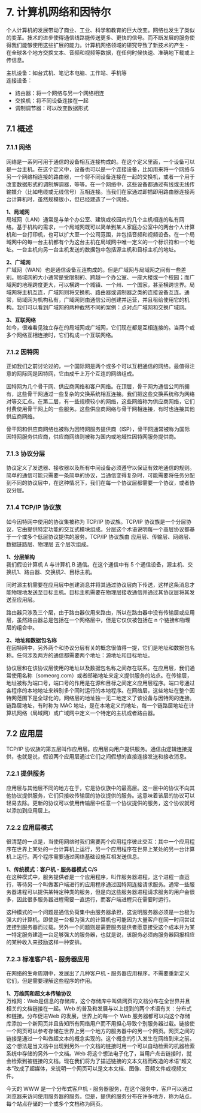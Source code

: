 # 7. 计算机网络和因特尔
个人计算机的发展带动了商业、工业、科学和教育的巨大改变。网络也发生了类似的变革。技术的进步使得通信线路能传送更多、更快的信号。而不断发展的服务使得我们能够使用这些扩展的能力。计算机网络领域的研究导致了新技术的产生 - 在全球各个地方交换文本、音频和视频等数据，在任何时候快速、准确地下载或上传信息。

主机设备：如台式机、笔记本电脑、工作站、手机等  
连接设备：
* 路由器：将一个网络与另一个网络相连
* 交换机：将不同设备连接在一起
* 调制调节器：可以改变数据形式

## 7.1 概述
### 7.1.1 网络
网络是一系列可用于通信的设备相互连接构成的。在这个定义里面，一个设备可以是一台主机。在这个定义中，设备也可以是一个连接设备，比如用来将一个网络与另一个网络相连接的路由器，一个将不同设备连接在一起的交换机，或者一个用于改变数据形式的调制解调器，等等。在一个网络中，这些设备都通过有线或无线传输媒介（比如电缆或无线信号）互相连接。当我们在家通过即插即用路由器连接两台计算机时，虽然规模很小，但已经建造了一个网络。

**1、局域网**  
局域网（LAN）通常是与单个办公室、建筑或校园内的几个主机相连的私有网络。基于机构的需求，一个局域网既可以简单到某人家庭办公室中的两台个人计算机和一台打印机，也可以扩大至一个公司范围，并包括音频和视频设备。在一个局域网中的每一台主机都有个为这台主机在局域网中唯一定义的一个标识符和一个地址。一台主机向另一台主机发送的数据包中包括源主机和目标主机的地址。

**2、广域网**  
广域网（WAN）也是通信设备互连构成的。但是广域网与局域网之间有一些差别。局域网的大小通常是受限制的、跨越一个办公室、一座大楼或一个校园；而广域网的地理跨度更大，可以横跨一个城镇、一个州、一个国家，甚至横跨世界。局域网将主机互连，广域网则将交换机、路由器或调制器之类的连接设备互连。通常，局域网为机构私有，广域网则由通信公司创建并运营，并且租给使用它的机构。我们可以看到广域网的两种截然不同的案例：点对点广域网和交换广域网。

**3、互联网络**  
如今，很难看见独立存在的局域网或广域网，它们现在都是互相连接的。当两个或多个网络互相连接时，它们构成一个互联网络。

### 7.1.2 因特网
正如我们之前讨论过的，一个国际网是两个或多个可以互相通信的网络。最值得注意的网际网是因特网，它由成千上万个互连的网络组成。

因特网为几个骨干网、供应商网络和客户网络。在顶层，骨干网为通信公司所拥有，这些骨干网通过一些复杂的交换系统相互连接。我们把这些交换系统称为网络对等交汇点。在第二层，有一些规模较小的网络，这些网络称为供应商网络，它们付费使用骨干网上的一些服务。这些供应商网络与骨干网相连接，有时也连接其他供应商网络。

骨干网和供应商网络也被称为因特网服务提供商（ISP），骨干网通常被称为国际因特网服务供应商，供应商网络则被称为国内或地域性因特网服务提供商。

### 7.1.3 协议分层
协议定义了发送器、接收器以及所有中间设备必须遵守以保证有效地通信的规则。简单的通信可能只需要一条简单的协议，当通信变得复杂时，可能需要将任务分配到不同的协议层中，在这种情况下，我们在每一个协议层都需要一个协议，或者协议分层。

### 7.1.4 TCP/IP 协议族
如今因特网中使用的协议集被称为 TCP/IP 协议族。TCP/IP 协议族是一个分层协议，它由提供特定功能的交互式模块组成。分层这个术语说明每一个高层协议都基于一个或多个低层协议提供的服务。TCP/IP 协议族由 应用层、传输层、网络层、数据链路层、物理层 五个层次组成。

**1、分层架构**  
我们假设计算机 A 与计算机 B 通信。在这个通信中有 5 个通信设备，源主机、交换机1、路由器、交换机2、目标主机。

同时源主机需要在应用层中创建消息并将其通过协议层向下传送，这样这条消息才能物理地发送至目标主机。目标主机需要在物理层接收通信并通过其协议层将其发送至应用层。

路由器只涉及三个层，由于路由器仅用来路由，所以在路由器中没有传输层或应用层，虽然路由器总是包括在一个网络层中，但是它仅仅被包括在 n 个链接和物理层的组合中。

**2、地址和数据包名称**  
在因特网中，另外两个和协议分层有关的概念很值得一提，它们是地址和数据包名称。任何涉及两方的通信都需要两个地址：源地址和目标地址。

协议层和在该协议层使用的地址以及数据包名称之间存在联系。在应用层，我们通常使用名称（someorg.com）或者邮箱地址来定义提供服务的站点。在传输层，地址被称为端口号，端口号的作用是在源和目标之间定义应用层程序。端口号通过各程序的本地地址来辨别多个同时运行的本地程序。在网络层，这些地址在整个因特网范围下是全球化的，网络层的地址独一无二地定义了该设备与因特网的连接。链路层地址，有时称为 MAC 地址，是在本地定义的地址，每一个链路层地址在计算机网络（局域网）或广域网中定义一个特定的主机或者路由器。

## 7.2 应用层
TCP/IP 协议族的第五层叫作应用层。应用层向用户提供服务。通信由逻辑连接提供，也就是说，假设两个应用层通过它们之间假想的直接连接发送和接收消息。

### 7.2.1 提供服务
应用层与其他层不同的地方在于，它是协议族中的最高层。这一层中的协议不向其他协议提供服务，它们只接收传输层的协议提供的服务。这意味着该层的协议可以轻易去除。更新的协议可以使用传输层中任意一个协议提供的服务，这个协议就可以添加到应用层上。

### 7.2.2 应用层模式
很清楚的一点是，当使用网络时我们需要两个应用程序彼此交互：其中一个应用程序在世界上某处的一台计算机上运行，另一个应用程序在世界上某处的另一台计算机上运行。两个程序需要通过网络基础设施互相发送信息。

**1、传统模式：客户机 - 服务器模式 C/S**  
在这种模式中，服务提供者是一个应用程序，叫作服务器进程，这个进程一直运行，等待另一个叫做客户端进行的应用程序通过因特网连接请求服务。通常一些服务器进程可以提供某特定种类的服务，但是向这些服务器进程请求服务的用户会很多，因此很多服务器进程需要一直运行，而客户端进程只在需要时运行。

这种模式的一个问题是通信负荷集中由服务器承担，这说明服务器必须是一台极为强大的计算机。即使是一台极为强大的计算机也可能因为大量客户在同一时间尝试连接到服务器而过载。另外一个问题则是需要服务提供者愿意接受这个成本并为某一特定服务建造一台足够强大的服务器，也就是说，该服务必须向服务器回报相应的某种收入来鼓励这样一种安排。

### 7.2.3 标准客户机 - 服务器应用
在网络的生命周期中，发展出了几种客户机 - 服务器应用程序。不需要重新定义它们，但是需要理解这些程序的作用。

**1、万维网和超文本传输协议**  
万维网：Web是信息的存储库，这个存储库中叫做网页的文档分布在全世界并且相关的文档链接在一起。Web 的普及和发展与以上提到的两个术语有关：分布式和链接。分布促进Web 的发展，世界上的每一个 Web 服务器都可以向这个存储库添加一个新网页并且告知所有网络用户而不用担心导致个别服务器过载。链接使一个网页可以参考存储在世界上另一个地方的服务器中的另一个网页。网页之间的链接是通过一个叫做超文本的概念实现的。这个概念的引入发生在网络到来之前。这个想法是当文档中出现到另外一个文档的链接时用一个可以自动检索的机器检索系统中存储的另外一个文档。Web 将这个想法电子化了，当用户点击链接时，就会检索到被链接的文档。现在我们将为了描述链接的文本文档而改造的术语“超文本”改成了超媒体，来说明一个网页可以是文本文档、图像、音频文件或视频文件。

今天的 WWW 是一个分布式客户机 - 服务器服务，在这个服务中，客户可以通过浏览器来访问使用服务器的服务。但是，提供的服务分布在许多地方，称为站点。每个站点存储的一个或多个文档称为网页。